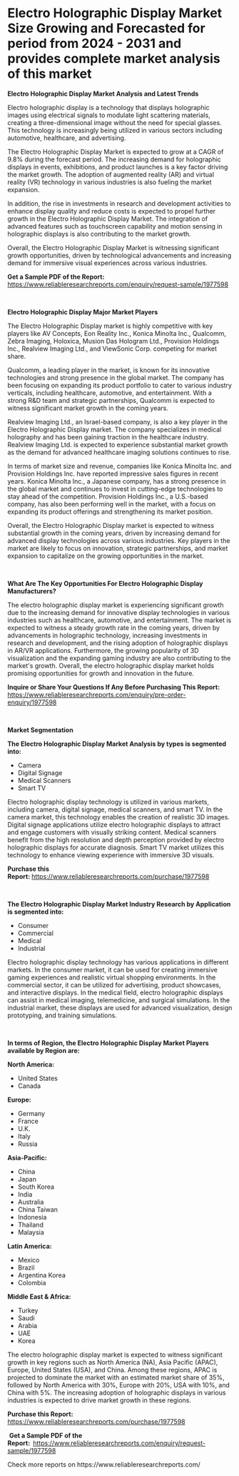 <p><h1>Electro Holographic Display Market Size Growing and Forecasted for period from 2024 - 2031 and provides complete market analysis of this market</h1></p><p><strong>Electro Holographic Display Market Analysis and Latest Trends</strong></p>
<p><p>Electro holographic display is a technology that displays holographic images using electrical signals to modulate light scattering materials, creating a three-dimensional image without the need for special glasses. This technology is increasingly being utilized in various sectors including automotive, healthcare, and advertising.</p><p>The Electro Holographic Display Market is expected to grow at a CAGR of 9.8% during the forecast period. The increasing demand for holographic displays in events, exhibitions, and product launches is a key factor driving the market growth. The adoption of augmented reality (AR) and virtual reality (VR) technology in various industries is also fueling the market expansion.</p><p>In addition, the rise in investments in research and development activities to enhance display quality and reduce costs is expected to propel further growth in the Electro Holographic Display Market. The integration of advanced features such as touchscreen capability and motion sensing in holographic displays is also contributing to the market growth.</p><p>Overall, the Electro Holographic Display Market is witnessing significant growth opportunities, driven by technological advancements and increasing demand for immersive visual experiences across various industries.</p></p>
<p><strong>Get a Sample PDF of the Report:&nbsp;</strong> <a href="https://www.reliableresearchreports.com/enquiry/request-sample/1977598">https://www.reliableresearchreports.com/enquiry/request-sample/1977598</a></p>
<p>&nbsp;</p>
<p><strong>Electro Holographic Display Major Market Players</strong></p>
<p><p>The Electro Holographic Display market is highly competitive with key players like AV Concepts, Eon Reality Inc., Konica Minolta Inc., Qualcomm, Zebra Imaging, Holoxica, Musion Das Hologram Ltd., Provision Holdings Inc., Realview Imaging Ltd., and ViewSonic Corp. competing for market share.</p><p>Qualcomm, a leading player in the market, is known for its innovative technologies and strong presence in the global market. The company has been focusing on expanding its product portfolio to cater to various industry verticals, including healthcare, automotive, and entertainment. With a strong R&D team and strategic partnerships, Qualcomm is expected to witness significant market growth in the coming years.</p><p>Realview Imaging Ltd., an Israel-based company, is also a key player in the Electro Holographic Display market. The company specializes in medical holography and has been gaining traction in the healthcare industry. Realview Imaging Ltd. is expected to experience substantial market growth as the demand for advanced healthcare imaging solutions continues to rise.</p><p>In terms of market size and revenue, companies like Konica Minolta Inc. and Provision Holdings Inc. have reported impressive sales figures in recent years. Konica Minolta Inc., a Japanese company, has a strong presence in the global market and continues to invest in cutting-edge technologies to stay ahead of the competition. Provision Holdings Inc., a U.S.-based company, has also been performing well in the market, with a focus on expanding its product offerings and strengthening its market position.</p><p>Overall, the Electro Holographic Display market is expected to witness substantial growth in the coming years, driven by increasing demand for advanced display technologies across various industries. Key players in the market are likely to focus on innovation, strategic partnerships, and market expansion to capitalize on the growing opportunities in the market.</p></p>
<p>&nbsp;</p>
<p><strong>What Are The Key Opportunities For Electro Holographic Display Manufacturers?</strong></p>
<p><p>The electro holographic display market is experiencing significant growth due to the increasing demand for innovative display technologies in various industries such as healthcare, automotive, and entertainment. The market is expected to witness a steady growth rate in the coming years, driven by advancements in holographic technology, increasing investments in research and development, and the rising adoption of holographic displays in AR/VR applications. Furthermore, the growing popularity of 3D visualization and the expanding gaming industry are also contributing to the market's growth. Overall, the electro holographic display market holds promising opportunities for growth and innovation in the future.</p></p>
<p><strong>Inquire or Share Your Questions If Any Before Purchasing This Report:</strong> <a href="https://www.reliableresearchreports.com/enquiry/pre-order-enquiry/1977598">https://www.reliableresearchreports.com/enquiry/pre-order-enquiry/1977598</a></p>
<p>&nbsp;</p>
<p><strong>Market Segmentation</strong></p>
<p><strong>The Electro Holographic Display Market Analysis by types is segmented into:</strong></p>
<p><ul><li>Camera</li><li>Digital Signage</li><li>Medical Scanners</li><li>Smart TV</li></ul></p>
<p><p>Electro holographic display technology is utilized in various markets, including camera, digital signage, medical scanners, and smart TV. In the camera market, this technology enables the creation of realistic 3D images. Digital signage applications utilize electro holographic displays to attract and engage customers with visually striking content. Medical scanners benefit from the high resolution and depth perception provided by electro holographic displays for accurate diagnosis. Smart TV market utilizes this technology to enhance viewing experience with immersive 3D visuals.</p></p>
<p><strong>Purchase this Report:&nbsp;</strong><a href="https://www.reliableresearchreports.com/purchase/1977598">https://www.reliableresearchreports.com/purchase/1977598</a></p>
<p>&nbsp;</p>
<p><strong>The Electro Holographic Display Market Industry Research by Application is segmented into:</strong></p>
<p><ul><li>Consumer</li><li>Commercial</li><li>Medical</li><li>Industrial</li></ul></p>
<p><p>Electro holographic display technology has various applications in different markets. In the consumer market, it can be used for creating immersive gaming experiences and realistic virtual shopping environments. In the commercial sector, it can be utilized for advertising, product showcases, and interactive displays. In the medical field, electro holographic displays can assist in medical imaging, telemedicine, and surgical simulations. In the industrial market, these displays are used for advanced visualization, design prototyping, and training simulations.</p></p>
<p>&nbsp;</p>
<p><strong>In terms of Region, the Electro Holographic Display Market Players available by Region are:</strong></p>
<p>
    <p> <strong> North America: </strong>
        <ul>
            <li>United States</li>
            <li>Canada</li>
        </ul>
        </p> 
    <p> <strong> Europe: </strong>
        <ul>
            <li>Germany</li>
            <li>France</li>
            <li>U.K.</li>
            <li>Italy</li>
            <li>Russia</li>
        </ul>
        </p> 
    <p> <strong> Asia-Pacific: </strong>
        <ul>
            <li>China</li>
            <li>Japan</li>
            <li>South Korea</li>
            <li>India</li>
            <li>Australia</li>
            <li>China Taiwan</li>
            <li>Indonesia</li>
            <li>Thailand</li>
            <li>Malaysia</li>
        </ul>
        </p> 
    <p> <strong> Latin America: </strong>
        <ul>
            <li>Mexico</li>
            <li>Brazil</li>
            <li>Argentina Korea</li>
            <li>Colombia</li>
        </ul>
        </p> 
    <p> <strong> Middle East & Africa: </strong>
        <ul>
            <li>Turkey</li>
            <li>Saudi</li>
            <li>Arabia</li>
            <li>UAE</li>
            <li>Korea</li>
        </ul>
    </p>
    </p>
<p><p>The electro holographic display market is expected to witness significant growth in key regions such as North America (NA), Asia Pacific (APAC), Europe, United States (USA), and China. Among these regions, APAC is projected to dominate the market with an estimated market share of 35%, followed by North America with 30%, Europe with 20%, USA with 10%, and China with 5%. The increasing adoption of holographic displays in various industries is expected to drive market growth in these regions.</p></p>
<p><strong>Purchase this Report: </strong><a href="https://www.reliableresearchreports.com/purchase/1977598">https://www.reliableresearchreports.com/purchase/1977598</a></p>
<p>&nbsp;<strong>Get a Sample PDF of the Report:&nbsp;&nbsp;</strong><a href="https://www.reliableresearchreports.com/enquiry/request-sample/1977598">https://www.reliableresearchreports.com/enquiry/request-sample/1977598</a></p>
<p><strong></strong></p>
<p>Check more reports on https://www.reliableresearchreports.com/</p>